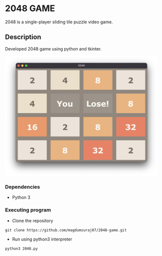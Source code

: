 # 2048 GAME

2048 is a single-player sliding tile puzzle video game.

## Description

Developed 2048 game using python and tkinter.

![2048_gameplay_screenshot](./images/2048_gameplay_screenshot.png)

### Dependencies

* Python 3

### Executing program

* Clone the repository
```
git clone https://github.com/magdumsuraj07/2048-game.git
```
* Run using python3 interpreter
```
python3 2048.py
```